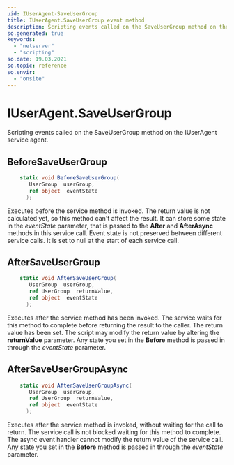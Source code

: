 ```yaml
---
uid: IUserAgent-SaveUserGroup
title: IUserAgent.SaveUserGroup event method
description: Scripting events called on the SaveUserGroup method on the IUserAgent service agent.
so.generated: true
keywords:
  - "netserver"
  - "scripting"
so.date: 19.03.2021
so.topic: reference
so.envir:
  - "onsite"
---
```

# IUserAgent.SaveUserGroup

Scripting events called on the <see cref='M:SuperOffice.CRM.Services.IUserAgent.SaveUserGroup'>SaveUserGroup</see> method on the <see cref='IUserAgent'>IUserAgent</see>  service agent.

## BeforeSaveUserGroup
```cs
    static void BeforeSaveUserGroup(
       UserGroup  userGroup,
       ref object  eventState
      );
```
Executes before the service method is invoked.
The return value is not calculated yet, so this method can't affect the result.
It can store some state in the *eventState* parameter, that is passed to the **After** and **AfterAsync** methods in this service call.
Event state is not preserved between different service calls. It is set to null at the start of each service call.
## AfterSaveUserGroup
```cs
    static void AfterSaveUserGroup(
       UserGroup  userGroup,
       ref UserGroup  returnValue,
       ref object  eventState
      );
```
Executes after the service method has been invoked. The service waits for this method to complete before returning the result to the caller.
The return value has been set. The script may modify the return value by altering the **returnValue** parameter.
Any state you set in the **Before** method is passed in through the *eventState* parameter.
## AfterSaveUserGroupAsync
```cs
    static void AfterSaveUserGroupAsync(
       UserGroup  userGroup,
       ref UserGroup  returnValue,
       ref object  eventState
      );
```
Executes after the service method is invoked, without waiting for the call to return.
The service call is not blocked waiting for this method to complete.
The async event handler cannot modify the return value of the service call.
Any state you set in the **Before** method is passed in through the *eventState* parameter.


